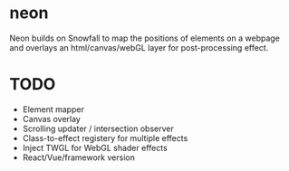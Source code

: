 # neon

Neon builds on Snowfall to map the positions of elements on a webpage and overlays an html/canvas/webGL layer for post-processing effect.

# TODO

* Element mapper
* Canvas overlay
* Scrolling updater / intersection observer
* Class-to-effect registery for multiple effects
* Inject TWGL for WebGL shader effects
* React/Vue/framework version
